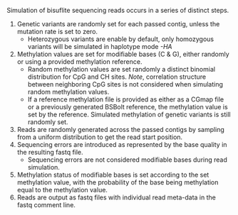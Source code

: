 Simulation of bisuflite sequencing reads occurs in a series of distinct steps. 

1. Genetic variants are randomly set for each passed contig, unless the mutation rate is set to zero.
    - Heterozygous variants are enable by default, only homozygous variants will be simulated in haplotype mode *-HA*
2. Methylation values are set for modifiable bases (C & G), either randomly or using a provided methylation reference.
    - Random methylation values are set randomly a distinct binomial distribution for CpG and CH sites. *Note*, correlation 
    structure between neighboring CpG sites is not considered when simulating random methylation values.
    - If a reference methylation file is provided as either as a CGmap file or a previously generated BSBolt reference, the 
    methylation value is set by the reference. Simulated methylation of genetic variants is still randomly set.  
3. Reads are randomly generated across the passed contigs by sampling from a uniform distribution to get the read start position. 
4. Sequencing errors are introduced as represented by the base quality in the resulting fastq file.
    - Sequencing errors are not considered modifiable bases during read simulation.
5. Methylation status of modifiable bases is set according to the set methylation value, with the probability of the 
   base being methylation equal to the methylation value.
6. Reads are output as fastq files with individual read meta-data in the fastq comment line.  